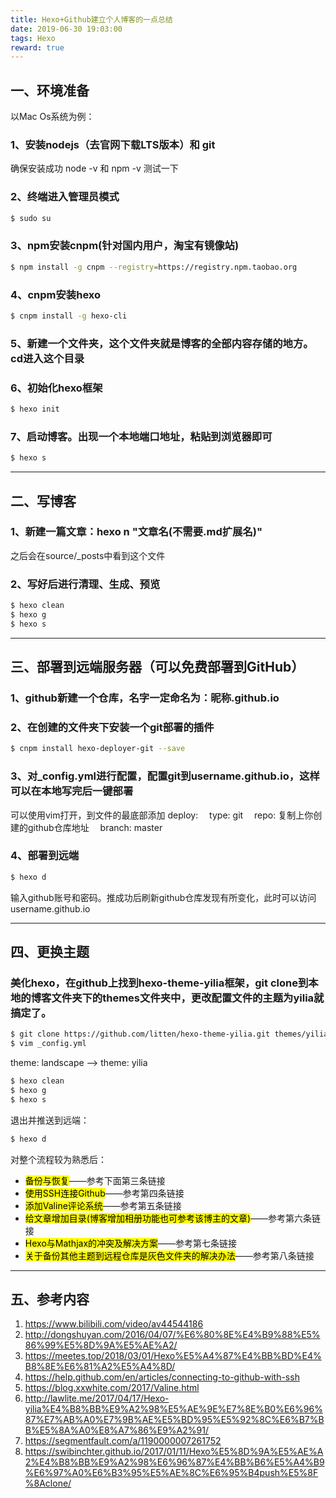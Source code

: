 ```yaml
---
title: Hexo+Github建立个人博客的一点总结
date: 2019-06-30 19:03:00
tags: Hexo
reward: true
---
```


## 一、环境准备
以Mac Os系统为例：
### 1、安装nodejs（去官网下载LTS版本）和 git
确保安装成功 node -v 和 npm -v 测试一下
<!-- more -->
### 2、终端进入管理员模式 
``` bash
$ sudo su
```
### 3、npm安装cnpm(针对国内用户，淘宝有镜像站)
``` bash
$ npm install -g cnpm --registry=https://registry.npm.taobao.org
```
### 4、cnpm安装hexo
``` bash
$ cnpm install -g hexo-cli
```
### 5、新建一个文件夹，这个文件夹就是博客的全部内容存储的地方。cd进入这个目录
### 6、初始化hexo框架
``` bash
$ hexo init
```
### 7、启动博客。出现一个本地端口地址，粘贴到浏览器即可
``` bash
$ hexo s
```


---


## 二、写博客

### 1、新建一篇文章：hexo n "文章名(不需要.md扩展名)"
之后会在source/_posts中看到这个文件
### 2、写好后进行清理、生成、预览
``` bash
$ hexo clean
$ hexo g
$ hexo s
```



---



## 三、部署到远端服务器（可以免费部署到GitHub）

### 1、github新建一个仓库，名字一定命名为：昵称.github.io
### 2、在创建的文件夹下安装一个git部署的插件
``` bash
$ cnpm install hexo-deployer-git --save
```
### 3、对_config.yml进行配置，配置git到username.github.io，这样可以在本地写完后一键部署
可以使用vim打开，到文件的最底部添加
deploy:
&emsp;type: git
&emsp;repo: 复制上你创建的github仓库地址
&emsp;branch: master
### 4、部署到远端
``` bash
$ hexo d
```
输入github账号和密码。推成功后刷新github仓库发现有所变化，此时可以访问username.github.io


---


## 四、更换主题

### 美化hexo，在github上找到hexo-theme-yilia框架，git clone到本地的博客文件夹下的themes文件夹中，更改配置文件的主题为yilia就搞定了。
``` bash
$ git clone https://github.com/litten/hexo-theme-yilia.git themes/yilia
$ vim _config.yml
```
theme: landscape --> theme: yilia
``` bash
$ hexo clean
$ hexo g
$ hexo s
```
退出并推送到远端：
``` bash
$ hexo d 
```
对整个流程较为熟悉后：
* <mark>备份与恢复</mark>——参考下面第三条链接
* <mark>使用SSH连接Github</mark>——参考第四条链接
* <mark>添加Valine评论系统</mark>——参考第五条链接
* <mark>给文章增加目录(博客增加相册功能也可参考该博主的文章)</mark>——参考第六条链接
* <mark>Hexo与Mathjax的冲突及解决方案</mark>——参考第七条链接
* <mark>关于备份其他主题到远程仓库是灰色文件夹的解决办法</mark>——参考第八条链接
---


## 五、参考内容

1. https://www.bilibili.com/video/av44544186
2. http://dongshuyan.com/2016/04/07/%E6%80%8E%E4%B9%88%E5%86%99%E5%8D%9A%E5%AE%A2/
3. https://meetes.top/2018/03/01/Hexo%E5%A4%87%E4%BB%BD%E4%B8%8E%E6%81%A2%E5%A4%8D/
4. https://help.github.com/en/articles/connecting-to-github-with-ssh
5. https://blog.xxwhite.com/2017/Valine.html
6. http://lawlite.me/2017/04/17/Hexo-yilia%E4%B8%BB%E9%A2%98%E5%AE%9E%E7%8E%B0%E6%96%87%E7%AB%A0%E7%9B%AE%E5%BD%95%E5%92%8C%E6%B7%BB%E5%8A%A0%E8%A7%86%E9%A2%91/
7. https://segmentfault.com/a/1190000007261752
8. https://swibinchter.github.io/2017/01/11/Hexo%E5%8D%9A%E5%AE%A2%E4%B8%BB%E9%A2%98%E6%96%87%E4%BB%B6%E5%A4%B9%E6%97%A0%E6%B3%95%E5%AE%8C%E6%95%B4push%E5%8F%8Aclone/




